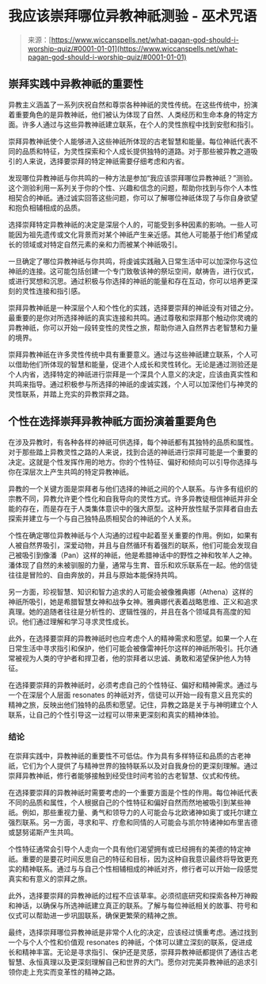 <!--yml

类别：未分类

日期：2024年06月12日 20:06:54

-->

# 我应该崇拜哪位异教神祇测验 - 巫术咒语

> 来源：[https://www.wiccanspells.net/what-pagan-god-should-i-worship-quiz/#0001-01-01](https://www.wiccanspells.net/what-pagan-god-should-i-worship-quiz/#0001-01-01)

## 崇拜实践中异教神祇的重要性

异教主义涵盖了一系列庆祝自然和尊崇各种神祇的灵性传统。在这些传统中，扮演着重要角色的是异教神祇，他们被认为体现了自然、人类经历和生命本身的特定方面。许多人通过与这些异教神祇建立联系，在个人的灵性旅程中找到安慰和指引。

崇拜异教神祇使个人能够进入这些神祇所体现的古老智慧和能量。每位神祇代表不同的品质和特征，为灵性探索和个人成长提供独特的道路。对于那些被异教之道吸引的人来说，选择要崇拜的特定神祇需要仔细考虑和内省。

发现哪位异教神祇与你共鸣的一种方法是参加“我应该崇拜哪位异教神祇？”测验。这个测验利用一系列关于你的个性、兴趣和信念的问题，帮助你找到与你个人本性相契合的神祇。通过诚实回答这些问题，你可以了解哪位神祇体现了与你自身欲望和抱负相辅相成的品质。

选择崇拜特定异教神祇的决定是深层个人的，可能受到多种因素的影响。一些人可能因为祖先遗传或文化背景而对某个神祇产生亲近感。其他人可能基于他们希望成长的领域或对特定自然元素的亲和力而被某个神祇吸引。

一旦确定了哪位异教神祇与你共鸣，将虔诚实践融入日常生活中可以加深你与这位神祇的连接。这可能包括创建一个专门致敬该神的祭坛空间，献祷告，进行仪式，或进行冥想和沉思。通过积极与你选择的神祇的能量和存在互动，你可以培养更深刻的灵性连接和指引感。

崇拜异教神祇是一种深层个人和个性化的实践，选择要崇拜的神祇没有对错之分。最重要的是你对所选择神祇的真实连接和共鸣。通过尊敬和崇拜那个触动你灵魂的异教神祇，你可以开始一段转变性的灵性之旅，帮助你进入自然界古老智慧和力量的境界。

崇拜异教神祇在许多灵性传统中具有重要意义。通过与这些神祇建立联系，个人可以借助他们所体现的智慧和能量，促进个人成长和灵性转化。无论是通过测验还是个人内省，选择特定的神祇进行崇拜是一个深具个人意义的决定，应该由真实性和共鸣来指导。通过积极参与所选择的神祇的虔诚实践，个人可以加深他们与神灵的灵性联系，并踏上充实的异教崇拜之路。

## 个性在选择崇拜异教神祇方面扮演着重要角色

在涉及异教时，有各种各样的神祇可供选择，每个神祇都有其独特的品质和属性。对于那些踏上异教灵性之路的人来说，找到合适的神祇进行崇拜可能是一个重要的决定。这就是个性发挥作用的地方。你的个性特征、偏好和倾向可以引导你选择与你在深层次上产生共鸣的特定异教神祇。

异教的一个关键方面是崇拜者与他们选择的神祇之间的个人联系。与许多有组织的宗教不同，异教允许更个性化和自我导向的灵性方式。许多异教徒相信神祇并非全能的存在，而是存在于人类集体意识中的强大原型。这种开放性赋予崇拜者自由去探索并建立与一个与自己独特品质相契合的神祇的个人关系。

个性在确定哪位异教神祇与个人沟通的过程中起着至关重要的作用。例如，如果有人被自然界吸引，深爱动物，并且与自然循环有着强烈的联系，他们可能会发现自己被吸引到像潘（Pan）这样的神祇，他是希腊神话中的野性之神和牧羊人之神。潘体现了自然的未被驯服的力量，通常与生育、音乐和欢乐联系在一起。他的信徒往往是冒险的、自由奔放的，并且与原始本能保持共鸣。

另一方面，珍视智慧、知识和智力追求的人可能会被像雅典娜（Athena）这样的神祇所吸引，她是希腊智慧女神和战争女神。雅典娜代表着战略思维、正义和追求真理。她的追随者往往是分析性的、逻辑性强的，并且在各个领域具有高度的知识。他们通过理解和学习寻求灵性成长。

此外，在选择要崇拜的异教神祇时也应考虑个人的精神需求和愿望。如果一个人在日常生活中寻求指引和保护，他们可能会被像雷神托尔这样的神祇所吸引。托尔通常被视为人类的守护者和捍卫者，他的崇拜者以忠诚、勇敢和渴望保护他人为特征。

在选择要崇拜的异教神祇时，必须考虑自己的个性特征、偏好和精神需求。通过与一个在深层个人层面 resonates 的神祇对齐，信徒可以开始一段有意义且充实的精神之旅，反映出他们独特的品质和愿望。记住，异教之路是关于与神明建立个人联系，让自己的个性引导这一过程可以带来更深刻和真实的精神体验。

### 结论

在崇拜实践中，异教神祇的重要性不可低估。作为具有多样特征和品质的古老神祇，它们为个人提供了与精神世界的独特联系以及对自我身份的更深刻理解。通过崇拜异教神祇，修行者能够接触到经受住时间考验的古老智慧、仪式和传统。

在选择要崇拜的异教神祇时需要考虑的一个重要方面是个性的作用。每位神祇代表不同的品质和属性，个人根据自己的个性特征和偏好自然而然地被吸引到某些神祇。例如，那些重视力量、勇气和领导力的人可能会与北欧诸神如奥丁或托尔建立强烈联系。另一方面，寻求和平、疗愈和同情的人可能会与凯尔特诸神如布里吉德或瑟努诺斯产生共鸣。

个性特征通常会引导个人走向一个具有他们渴望拥有或已经拥有的美德的特定神祇。重要的是要花时间反思自己的特征和目标，因为这种自我意识最终将导致更充实的精神联系。通过与与自己个性相辅相成的神祇对齐，修行者可以开始一段感觉真实和有意义的崇拜之旅。

此外，选择要崇拜的异教神祇的过程不应该草率。必须彻底研究和探索各种万神殿和神话，以确保与所选神祇建立真正的联系。了解与每位神祇相关的故事、符号和仪式可以帮助进一步巩固联系，确保更繁荣的精神之旅。

最终，选择崇拜哪位异教神祇是非常个人化的决定，应该经过慎重考虑。通过找到一个与个人个性和价值观 resonates 的神祇，个体可以建立深刻的联系，促进成长和精神丰富。无论是寻求指引、保护还是灵感，崇拜异教神祇都提供了通往古老智慧、永恒真理以及更深刻理解自己和世界的大门。愿你对完美异教神祇的追求引领你走上充实而变革性的精神之路。
